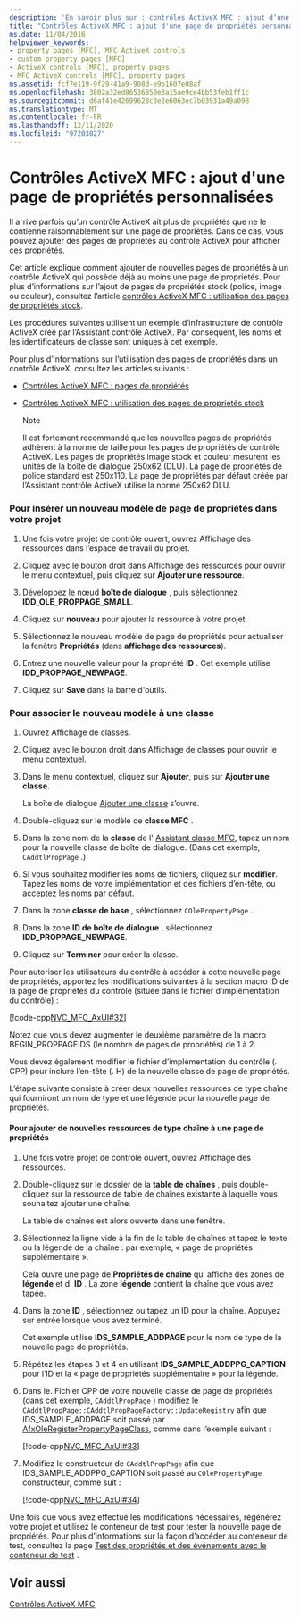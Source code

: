 ```yaml
---
description: 'En savoir plus sur : contrôles ActiveX MFC : ajout d’une autre page de propriétés personnalisée'
title: "Contrôles ActiveX MFC : ajout d'une page de propriétés personnalisées"
ms.date: 11/04/2016
helpviewer_keywords:
- property pages [MFC], MFC ActiveX controls
- custom property pages [MFC]
- ActiveX controls [MFC], property pages
- MFC ActiveX controls [MFC], property pages
ms.assetid: fcf7e119-9f29-41a9-908d-e9b1607e08af
ms.openlocfilehash: 3802a32ed86536850e3a15ae9ce4bb53feb1ff1c
ms.sourcegitcommit: d6af41e42699628c3e2e6063ec7b03931a49a098
ms.translationtype: MT
ms.contentlocale: fr-FR
ms.lasthandoff: 12/11/2020
ms.locfileid: "97203027"
---
```

# <a name="mfc-activex-controls-adding-another-custom-property-page"></a>Contrôles ActiveX MFC : ajout d'une page de propriétés personnalisées

Il arrive parfois qu’un contrôle ActiveX ait plus de propriétés que ne le contienne raisonnablement sur une page de propriétés. Dans ce cas, vous pouvez ajouter des pages de propriétés au contrôle ActiveX pour afficher ces propriétés.

Cet article explique comment ajouter de nouvelles pages de propriétés à un contrôle ActiveX qui possède déjà au moins une page de propriétés. Pour plus d’informations sur l’ajout de pages de propriétés stock (police, image ou couleur), consultez l’article [contrôles ActiveX MFC : utilisation des pages de propriétés stock](mfc-activex-controls-using-stock-property-pages.md).

Les procédures suivantes utilisent un exemple d’infrastructure de contrôle ActiveX créé par l’Assistant contrôle ActiveX. Par conséquent, les noms et les identificateurs de classe sont uniques à cet exemple.

Pour plus d’informations sur l’utilisation des pages de propriétés dans un contrôle ActiveX, consultez les articles suivants :

- [Contrôles ActiveX MFC : pages de propriétés](mfc-activex-controls-property-pages.md)

- [Contrôles ActiveX MFC : utilisation des pages de propriétés stock](mfc-activex-controls-using-stock-property-pages.md)

    > [!NOTE]
    >  Il est fortement recommandé que les nouvelles pages de propriétés adhèrent à la norme de taille pour les pages de propriétés de contrôle ActiveX. Les pages de propriétés image stock et couleur mesurent les unités de la boîte de dialogue 250x62 (DLU). La page de propriétés de police standard est 250x110. La page de propriétés par défaut créée par l’Assistant contrôle ActiveX utilise la norme 250x62 DLU.

### <a name="to-insert-a-new-property-page-template-into-your-project"></a>Pour insérer un nouveau modèle de page de propriétés dans votre projet

1. Une fois votre projet de contrôle ouvert, ouvrez Affichage des ressources dans l’espace de travail du projet.

1. Cliquez avec le bouton droit dans Affichage des ressources pour ouvrir le menu contextuel, puis cliquez sur **Ajouter une ressource**.

1. Développez le nœud **boîte de dialogue** , puis sélectionnez **IDD_OLE_PROPPAGE_SMALL**.

1. Cliquez sur **nouveau** pour ajouter la ressource à votre projet.

1. Sélectionnez le nouveau modèle de page de propriétés pour actualiser la fenêtre **Propriétés** (dans **affichage des ressources**).

1. Entrez une nouvelle valeur pour la propriété **ID** . Cet exemple utilise **IDD_PROPPAGE_NEWPAGE**.

1. Cliquez sur **Save** dans la barre d'outils.

### <a name="to-associate-the-new-template-with-a-class"></a>Pour associer le nouveau modèle à une classe

1. Ouvrez Affichage de classes.

1. Cliquez avec le bouton droit dans Affichage de classes pour ouvrir le menu contextuel.

1. Dans le menu contextuel, cliquez sur **Ajouter**, puis sur **Ajouter une classe**.

   La boîte de dialogue [Ajouter une classe](../ide/adding-a-class-visual-cpp.md#add-class-dialog-box) s’ouvre.

1. Double-cliquez sur le modèle de **classe MFC** .

1. Dans la zone nom de la **classe** de l' [Assistant classe MFC](reference/mfc-add-class-wizard.md), tapez un nom pour la nouvelle classe de boîte de dialogue. (Dans cet exemple, `CAddtlPropPage` .)

1. Si vous souhaitez modifier les noms de fichiers, cliquez sur **modifier**. Tapez les noms de votre implémentation et des fichiers d’en-tête, ou acceptez les noms par défaut.

1. Dans la zone **classe de base** , sélectionnez `COlePropertyPage` .

1. Dans la zone **ID de boîte de dialogue** , sélectionnez **IDD_PROPPAGE_NEWPAGE**.

1. Cliquez sur **Terminer** pour créer la classe.

Pour autoriser les utilisateurs du contrôle à accéder à cette nouvelle page de propriétés, apportez les modifications suivantes à la section macro ID de la page de propriétés du contrôle (située dans le fichier d’implémentation du contrôle) :

[!code-cpp[NVC_MFC_AxUI#32](codesnippet/cpp/mfc-activex-controls-adding-another-custom-property-page_1.cpp)]

Notez que vous devez augmenter le deuxième paramètre de la macro BEGIN_PROPPAGEIDS (le nombre de pages de propriétés) de 1 à 2.

Vous devez également modifier le fichier d’implémentation du contrôle (. CPP) pour inclure l’en-tête (. H) de la nouvelle classe de page de propriétés.

L’étape suivante consiste à créer deux nouvelles ressources de type chaîne qui fourniront un nom de type et une légende pour la nouvelle page de propriétés.

#### <a name="to-add-new-string-resources-to-a-property-page"></a>Pour ajouter de nouvelles ressources de type chaîne à une page de propriétés

1. Une fois votre projet de contrôle ouvert, ouvrez Affichage des ressources.

1. Double-cliquez sur le dossier de la **table de chaînes** , puis double-cliquez sur la ressource de table de chaînes existante à laquelle vous souhaitez ajouter une chaîne.

   La table de chaînes est alors ouverte dans une fenêtre.

1. Sélectionnez la ligne vide à la fin de la table de chaînes et tapez le texte ou la légende de la chaîne : par exemple, « page de propriétés supplémentaire ».

   Cela ouvre une page de **Propriétés de chaîne** qui affiche des zones de **légende** et d' **ID** . La zone **légende** contient la chaîne que vous avez tapée.

1. Dans la zone **ID** , sélectionnez ou tapez un ID pour la chaîne. Appuyez sur entrée lorsque vous avez terminé.

   Cet exemple utilise **IDS_SAMPLE_ADDPAGE** pour le nom de type de la nouvelle page de propriétés.

1. Répétez les étapes 3 et 4 en utilisant **IDS_SAMPLE_ADDPPG_CAPTION** pour l’ID et la « page de propriétés supplémentaire » pour la légende.

1. Dans le. Fichier CPP de votre nouvelle classe de page de propriétés (dans cet exemple, `CAddtlPropPage` ) modifiez le `CAddtlPropPage::CAddtlPropPageFactory::UpdateRegistry` afin que IDS_SAMPLE_ADDPAGE soit passé par [AfxOleRegisterPropertyPageClass](reference/registering-ole-controls.md#afxoleregisterpropertypageclass), comme dans l’exemple suivant :

   [!code-cpp[NVC_MFC_AxUI#33](codesnippet/cpp/mfc-activex-controls-adding-another-custom-property-page_2.cpp)]

1. Modifiez le constructeur de `CAddtlPropPage` afin que IDS_SAMPLE_ADDPPG_CAPTION soit passé au `COlePropertyPage` constructeur, comme suit :

   [!code-cpp[NVC_MFC_AxUI#34](codesnippet/cpp/mfc-activex-controls-adding-another-custom-property-page_3.cpp)]

Une fois que vous avez effectué les modifications nécessaires, régénérez votre projet et utilisez le conteneur de test pour tester la nouvelle page de propriétés. Pour plus d’informations sur la façon d’accéder au conteneur de test, consultez la page [Test des propriétés et des événements avec le conteneur de test](testing-properties-and-events-with-test-container.md) .

## <a name="see-also"></a>Voir aussi

[Contrôles ActiveX MFC](mfc-activex-controls.md)
